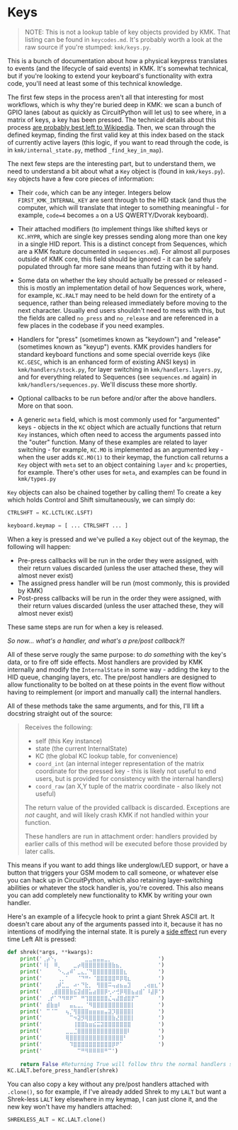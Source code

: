 # Keys

> NOTE: This is not a lookup table of key objects provided by KMK. That listing
> can be found in `keycodes.md`. It's probably worth a look at the raw source if
> you're stumped: `kmk/keys.py`.

This is a bunch of documentation about how a physical keypress translates to
events (and the lifecycle of said events) in KMK. It's somewhat technical, but
if you're looking to extend your keyboard's functionality with extra code,
you'll need at least some of this technical knowledge.

The first few steps in the process aren't all that interesting for most
workflows, which is why they're buried deep in KMK: we scan a bunch of GPIO
lanes (about as quickly as CircuitPython will let us) to see where, in a matrix
of keys, a key has been pressed. The technical details about this process [are
probably best left to
Wikipedia](https://en.wikipedia.org/wiki/Keyboard_matrix_circuit). Then, we scan
through the defined keymap, finding the first valid key at this index based on
the stack of currently active layers (this logic, if you want to read through
the code, is in `kmk/internal_state.py`, method `_find_key_in_map`).

The next few steps are the interesting part, but to understand them, we need to
understand a bit about what a `Key` object is (found in `kmk/keys.py`). `Key`
objects have a few core pieces of information:

* Their `code`, which can be any integer. Integers below
  `FIRST_KMK_INTERNAL_KEY` are sent through to the HID stack (and thus the
  computer, which will translate that integer to something meaningful - for
  example, `code=4` becomes `a` on a US QWERTY/Dvorak keyboard).

* Their attached modifiers (to implement things like shifted keys or `KC.HYPR`,
  which are single key presses sending along more than one key in a single HID
  report. This is a distinct concept from Sequences, which are a KMK feature
  documented in `sequences.md`). For almost all purposes outside of KMK core,
  this field should be ignored - it can be safely populated through far more
  sane means than futzing with it by hand.

* Some data on whether the key should actually be pressed or released - this is
  mostly an implementation detail of how Sequences work, where, for example,
  `KC.RALT` may need to be held down for the entirety of a sequence, rather than
  being released immediately before moving to the next character.  Usually end
  users shouldn't need to mess with this, but the fields are called `no_press`
  and `no_release` and are referenced in a few places in the codebase if you
  need examples.

* Handlers for "press" (sometimes known as "keydown") and "release" (sometimes
  known as "keyup") events. KMK provides handlers for standard keyboard
  functions and some special override keys (like `KC.GESC`, which is an enhanced
  form of existing ANSI keys) in `kmk/handlers/stock.py`, for layer switching in
  `kmk/handlers.layers.py`, and for everything related to Sequences (see
  `sequences.md` again) in `kmk/handlers/sequences.py`. We'll discuss these more
  shortly.

* Optional callbacks to be run before and/or after the above handlers. More on
  that soon.

* A generic `meta` field, which is most commonly used for "argumented" keys -
  objects in the `KC` object which are actually functions that return `Key`
  instances, which often need to access the arguments passed into the "outer"
  function. Many of these examples are related to layer switching - for example,
  `KC.MO` is implemented as an argumented key - when the user adds `KC.MO(1)` to
  their keymap, the function call returns a `Key` object with `meta` set to an
  object containing `layer` and `kc` properties, for example. There's other uses
  for `meta`, and examples can be found in `kmk/types.py`

`Key` objects can also be chained together by calling them! To create a key
which holds Control and Shift simultaneously, we can simply do:

```python
CTRLSHFT = KC.LCTL(KC.LSFT)

keyboard.keymap = [ ... CTRLSHFT ... ]
```

When a key is pressed and we've pulled a `Key` object out of the keymap, the
following will happen:

- Pre-press callbacks will be run in the order they were assigned, with their
  return values discarded (unless the user attached these, they will almost
  never exist)
- The assigned press handler will be run (most commonly, this is provided by
  KMK)
- Post-press callbacks will be run in the order they were assigned, with their
  return values discarded (unless the user attached these, they will almost
  never exist)

These same steps are run for when a key is released.

_So now... what's a handler, and what's a pre/post callback?!_

All of these serve rougly the same purpose: to _do something_ with the key's
data, or to fire off side effects. Most handlers are provided by KMK internally
and modify the `InternalState` in some way - adding the key to the HID queue,
changing layers, etc. The pre/post handlers are designed to allow functionality
to be bolted on at these points in the event flow without having to reimplement
(or import and manually call) the internal handlers.

All of these methods take the same arguments, and for this, I'll lift a
docstring straight out of the source:

> Receives the following:
> 
> - self (this Key instance)
> - state (the current InternalState)
> - KC (the global KC lookup table, for convenience)
> - `coord_int` (an internal integer representation of the matrix coordinate
>   for the pressed key - this is likely not useful to end users, but is
>   provided for consistency with the internal handlers)
> - `coord_raw` (an X,Y tuple of the matrix coordinate - also likely not useful)
> 
> The return value of the provided callback is discarded. Exceptions are _not_
> caught, and will likely crash KMK if not handled within your function.
> 
> These handlers are run in attachment order: handlers provided by earlier
> calls of this method will be executed before those provided by later calls.

This means if you want to add things like underglow/LED support, or have a
button that triggers your GSM modem to call someone, or whatever else you can
hack up in CircuitPython, which also retaining layer-switching abilities or
whatever the stock handler is, you're covered. This also means you can add
completely new functionality to KMK by writing your own handler.

Here's an example of a lifecycle hook to print a giant Shrek ASCII art. It
doesn't care about any of the arguments passed into it, because it has no
intentions of modifying the internal state. It is purely a [side
effect](https://en.wikipedia.org/wiki/Side_effect_(computer_science)) run every
time Left Alt is pressed:

```python
def shrek(*args, **kwargs):
    print('⢀⡴⠑⡄⠀⠀⠀⠀⠀⠀⠀⣀⣀⣤⣤⣤⣀⡀⠀⠀⠀⠀⠀⠀⠀⠀⠀⠀⠀⠀')
    print('⠸⡇⠀⠿⡀⠀⠀⠀⣀⡴⢿⣿⣿⣿⣿⣿⣿⣿⣷⣦⡀⠀⠀⠀⠀⠀⠀⠀⠀⠀')
    print('⠀⠀⠀⠀⠑⢄⣠⠾⠁⣀⣄⡈⠙⣿⣿⣿⣿⣿⣿⣿⣿⣆⠀⠀⠀⠀⠀⠀⠀⠀')
    print('⠀⠀⠀⠀⢀⡀⠁⠀⠀⠈⠙⠛⠂⠈⣿⣿⣿⣿⣿⠿⡿⢿⣆⠀⠀⠀⠀⠀⠀⠀')
    print('⠀⠀⠀⢀⡾⣁⣀⠀⠴⠂⠙⣗⡀⠀⢻⣿⣿⠭⢤⣴⣦⣤⣹⠀⠀⠀⢀⢴⣶⣆')
    print('⠀⠀⢀⣾⣿⣿⣿⣷⣮⣽⣾⣿⣥⣴⣿⣿⡿⢂⠔⢚⡿⢿⣿⣦⣴⣾⠁⠸⣼⡿')
    print('⠀⢀⡞⠁⠙⠻⠿⠟⠉⠀⠛⢹⣿⣿⣿⣿⣿⣌⢤⣼⣿⣾⣿⡟⠉⠀⠀⠀⠀⠀')
    print('⠀⣾⣷⣶⠇⠀⠀⣤⣄⣀⡀⠈⠻⣿⣿⣿⣿⣿⣿⣿⣿⣿⣿⡇⠀⠀⠀⠀⠀⠀')
    print('⠀⠉⠈⠉⠀⠀⢦⡈⢻⣿⣿⣿⣶⣶⣶⣶⣤⣽⡹⣿⣿⣿⣿⡇⠀⠀⠀⠀⠀⠀')
    print('⠀⠀⠀⠀⠀⠀⠀⠉⠲⣽⡻⢿⣿⣿⣿⣿⣿⣿⣷⣜⣿⣿⣿⡇⠀⠀⠀⠀⠀⠀')
    print('⠀⠀⠀⠀⠀⠀⠀⠀⢸⣿⣿⣷⣶⣮⣭⣽⣿⣿⣿⣿⣿⣿⣿⠀⠀⠀⠀⠀⠀⠀')
    print('⠀⠀⠀⠀⠀⠀⣀⣀⣈⣿⣿⣿⣿⣿⣿⣿⣿⣿⣿⣿⣿⣿⠇⠀⠀⠀⠀⠀⠀⠀')
    print('⠀⠀⠀⠀⠀⠀⢿⣿⣿⣿⣿⣿⣿⣿⣿⣿⣿⣿⣿⣿⣿⠃⠀⠀⠀⠀⠀⠀⠀⠀')
    print('⠀⠀⠀⠀⠀⠀⠀⠹⣿⣿⣿⣿⣿⣿⣿⣿⣿⣿⡿⠟⠁⠀⠀⠀⠀⠀⠀⠀⠀⠀')
    print('⠀⠀⠀⠀⠀⠀⠀⠀⠀⠉⠛⠻⠿⠿⠿⠿⠛⠉')
    
    return False #Returning True will follow thru the normal handlers sending the ALT key to the OS
KC.LALT.before_press_handler(shrek)
```

You can also copy a key without any pre/post handlers attached with `.clone()`,
so for example, if I've already added Shrek to my `LALT` but want a Shrek-less
`LALT` key elsewhere in my keymap, I can just clone it, and the new key won't
have my handlers attached:

```python
SHREKLESS_ALT = KC.LALT.clone()
```

